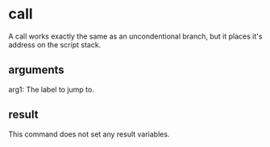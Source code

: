 # call

A call works exactly the same as an uncondentional branch, but it places it's address on the script stack.

## arguments

arg1: The label to jump to.

## result

This command does not set any result variables.
